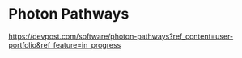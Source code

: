 # Photon Pathways

https://devpost.com/software/photon-pathways?ref_content=user-portfolio&ref_feature=in_progress
